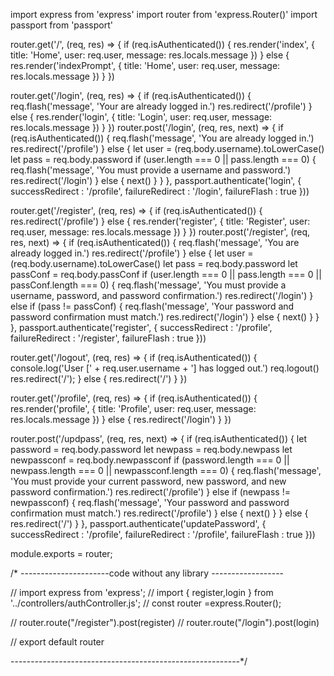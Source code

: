 import  express from  'express'
import  router from  'express.Router()'
import  passport from 'passport'

router.get('/', (req, res) => {
    if (req.isAuthenticated()) {
        res.render('index', {
            title: 'Home',
            user: req.user,
            message: res.locals.message
        })
    } else {
        res.render('indexPrompt', {
            title: 'Home',
            user: req.user,
            message: res.locals.message
        })
    }
})

router.get('/login', (req, res) => {
    if (req.isAuthenticated()) {
        req.flash('message', 'Your are already logged in.')
        res.redirect('/profile')
    } else {
        res.render('login', {
            title: 'Login',
            user: req.user,
            message: res.locals.message
        })
    }
})
router.post('/login', (req, res, next) => {
    if (req.isAuthenticated()) {
        req.flash('message', 'You are already logged in.')
        res.redirect('/profile')
    } else {
        let user = (req.body.username).toLowerCase()
        let pass = req.body.password
        if (user.length === 0 || pass.length === 0) {
            req.flash('message', 'You must provide a username and password.')
            res.redirect('/login')
        } else {
            next()
        }
    }
}, passport.authenticate('login', {
    successRedirect : '/profile',
    failureRedirect : '/login',
    failureFlash : true
}))

router.get('/register', (req, res) => {
    if (req.isAuthenticated()) {
        res.redirect('/profile')
    } else {
        res.render('register', {
            title: 'Register',
            user: req.user,
            message: res.locals.message
        })
    }
})
router.post('/register', (req, res, next) => {
    if (req.isAuthenticated()) {
        req.flash('message', 'You are already logged in.')
        res.redirect('/profile')
    } else {
        let user = (req.body.username).toLowerCase()
        let pass = req.body.password
        let passConf = req.body.passConf
        if (user.length === 0 || pass.length === 0 || passConf.length === 0) {
            req.flash('message', 'You must provide a username, password, and password confirmation.')
            res.redirect('/login')
        } else if (pass != passConf) {
            req.flash('message', 'Your password and password confirmation must match.')
            res.redirect('/login')
        } else {
            next()
        }
    }
}, passport.authenticate('register', {
    successRedirect : '/profile',
    failureRedirect : '/register',
    failureFlash : true
}))

router.get('/logout', (req, res) => {
    if (req.isAuthenticated()) {
        console.log('User [' + req.user.username + '] has logged out.')
        req.logout()
        res.redirect('/');
    } else {
        res.redirect('/')
    }
})

router.get('/profile', (req, res) => {
    if (req.isAuthenticated()) {
        res.render('profile', {
            title: 'Profile',
            user: req.user,
            message: res.locals.message
        })
    } else {
        res.redirect('/login')
    }
})

router.post('/updpass', (req, res, next) => {
    if (req.isAuthenticated()) {
        let password = req.body.password
        let newpass = req.body.newpass
        let newpassconf = req.body.newpassconf
        if (password.length === 0 || newpass.length === 0 || newpassconf.length === 0) {
            req.flash('message', 'You must provide your current password, new password, and new password confirmation.')
            res.redirect('/profile')
        } else if (newpass != newpassconf) { 
            req.flash('message', 'Your password and password confirmation must match.')
            res.redirect('/profile')
        } else {
            next()
        }
    } else {
        res.redirect('/')
    }
}, passport.authenticate('updatePassword', {
    successRedirect : '/profile',
    failureRedirect : '/profile',
    failureFlash : true
}))

module.exports = router;


/* ----------------------code without any library ------------------

// import express from 'express';
// import { register,login } from '../controllers/authController.js';
// const router =express.Router();

// router.route("/register").post(register)
// router.route("/login").post(login)

// export default router

---------------------------------------------------------*/